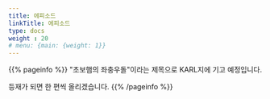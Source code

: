 ```yaml
---
title: 에피소드
linkTitle: 에피소드
type: docs
weight : 20
# menu: {main: {weight: 1}}
---
```


{{% pageinfo %}}
"초보햄의 좌충우돌"이라는 제목으로 KARL지에 기고 예정입니다.

등재가 되면 한 편씩 올리겠습니다.
{{% /pageinfo %}} 




